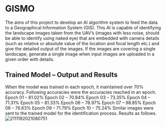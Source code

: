 # GISMO
The aims of this project to develop an AI algorithm system to feed the data to a  Geographical Information System (GIS). This AI is capable of identifying the landscape images taken from the UAV’s (images with less noise, should be able to identify using naked  eye) that are embedded with camera details (such as relative or absolute value of the location  and focal length etc.) and give the detailed output of the images. If the images are covering a  single landscape, generate a single image when input images are uploaded in a given order with  details. 

## Trained Model – Output and Results
When the model was trained in each epoch, it maintained over 70% accuracy. 
Following accuracies were the accuracies reached in an epoch.
Epoch 01 – 81.02%
Epoch 02 – 70.84%
Epoch 03 – 73.35%
Epoch 04 – 71.31%
Epoch 05 – 81.33%
Epoch 06 – 78.97%
Epoch 07 – 98.85%
Epoch 08 – 76.63%
Epoch 09 – 71.79%
Epoch 10 – 75.24%
Similar images were sent to the trained model for the identification process. Results as follows. 
![2111192021080751](https://user-images.githubusercontent.com/62743807/154640890-7c2e6608-c616-4496-a99e-c6a922393c01.png)


